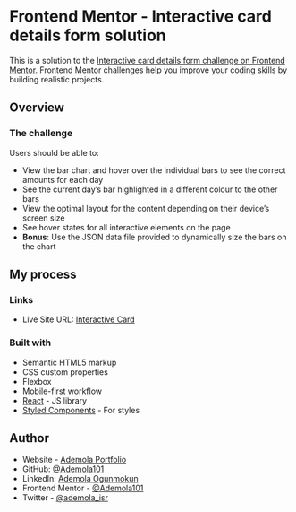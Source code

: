 # Frontend Mentor - Interactive card details form solution

This is a solution to the [Interactive card details form challenge on Frontend Mentor](https://www.frontendmentor.io/challenges/interactive-card-details-form-XpS8cKZDWw). Frontend Mentor challenges help you improve your coding skills by building realistic projects.

## Overview

### The challenge

Users should be able to:

- View the bar chart and hover over the individual bars to see the correct amounts for each day
- See the current day’s bar highlighted in a different colour to the other bars
- View the optimal layout for the content depending on their device’s screen size
- See hover states for all interactive elements on the page
- **Bonus**: Use the JSON data file provided to dynamically size the bars on the chart

## My process

### Links

- Live Site URL: [Interactive Card](https://interactive-card-page.netlify.app/)

### Built with

- Semantic HTML5 markup
- CSS custom properties
- Flexbox
- Mobile-first workflow
- [React](https://reactjs.org/) - JS library
- [Styled Components](https://styled-components.com/) - For styles

## Author

- Website - [Ademola Portfolio](https://ademola-ogun.netlify.app/)
- GitHub: [@Ademola101](https://github.com/Ademola101)
- LinkedIn: [Ademola Ogunmokun](https://linkedin.com/in/ademola-ogunmokun-492575203)
- Frontend Mentor - [@Ademola101](https://www.frontendmentor.io/profile/Ademola101)
- Twitter - [@ademola_isr](https://twitter.com/ademola_isr)
  
